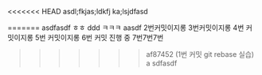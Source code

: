 <<<<<<< HEAD
asdl;fkjas;ldkfj
ka;lsjdfasd


=======
asdfasdf
ㅎㅎ
ddd
ㅋㅋㅋ
aasdf
2번커밋이지롱
3번커밋이지롱
4번 커밋이지롱
5번 커밋이지롱
6번 커밋 진행 중
7번7번7번
>>>>>>> af87452 (1번 커밋 git rebase 실습)
a
sdfasdf
